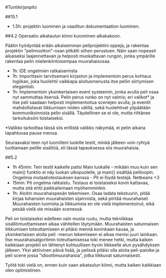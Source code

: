 #Tuntikirjanpito

##15.1
* 1.5h: projektin luominen ja vaaditun dokumentaation luominen.

##4.2
Operaatio aikataulun kiinni kurominen alkakakoon.

Päätin hyödyntää erään aikaisemman peliprojektini oppeja, ja rakentaa projektin "pelimoottori"-osan pitkälti siihen perustuen. Näin saan nopeasti aikaiseksi laajennettavan ja helposti muokattavan rungon, jonka ympärille rakentaa pelin mielenkiintoisempaa muurahaisosaa.

* 1h: IDE ongelmien ratkaisemista
* 1h: Importtasin tarvitsemani kirjaston ja implementoin perus kohtaus logiikan, joka huolehtii vaikkapa aloitusmenusta itse peliin siirtymisen elegantisti.
* 1h: Implementoin yksinkertaisen event systeemin, jonka avulla peli osaa nyt sammuttaa itsensä. Pelin perus runko on nyt valmis; eri valikot* ja itse peli saadaan helposti implementoitua scenejen avulla, ja eventit mahdollistavat liikkumisen niiden välillä, sekä huolehtivat ylipäätään kommunikoinnista pelin sisällä. Täydellinen se ei ole, mutta riittänee tarkoituksiini toistaiseksi.

*Valikko tarkoittaa tässä siis erillistä valikko näkymää, ei pelin aikana tapahtuvaa pause menua.

Seuraavaksi teen nyt luomilleni luokille testit, minkä jälkeen voin ryhtyä tuottamaan pelille sisältöä, eli tässä tapauksessa siis muurahaisia.

##5.2
* 1h 45min: Tein testit kaikelle paitsi Main luokalle - mikään muu kuin sen main() funktio ei näy luokan ulkopuolelle, ja main() sisältää peliloopin. Ongelmia mutaatiotestauksen kanssa - Pit ei löydä testejä. Netbeans <3
* 15min: Pit ongelma ratkaistu. Testaus ei toistaiseksi kovin kattavaa, mutta sitä ehtii paikkailemaan myöhemminkin. 
* 1h: Aloitin muurahaispesän tekemisen. Osaa ladata tekstuurin, pitää kirjaa tuhansien muurahaisten sijainnista, sekä piirtää muurahaiset. Muurahaisten luomista ja liikkumista en ole vielä implementoinut, eikä pesää vielä ole missään scenessä. 

Peli on toistaiseksi edelleen vain musta ruutu, mutta tekniikkaa sisällöntuottamiseen alkaa vähitellen löytymään. Muurahaisten satunnaisen liikkumisen toteuttamiseen ei pitäisi mennä kovinkaan kauaa, ja yksinkertaisen aloita peli -menun tekemiseen ei aikaa menisi juuri lainkaan. Itse muurahaisalgoritmin toteuttamisessa toki menee hetki, mutta kaiken kaikkiaan projekti on lähtenyt kohtuullisen hyvin liikkeelle alun pysähdyksen jälkeen. Yksi aktiivinen päivä lisää, ja pelissä pitäisi olla aloita peli-painike ja peli scene jossa "idioottimuurahaisia", jotka liikkuvat satunnaisesti. 

Työtä toki vielä on, ennen kuin saan aikataulun kiinni, mutta kaiken kaikkiaan olen optimistinen.
